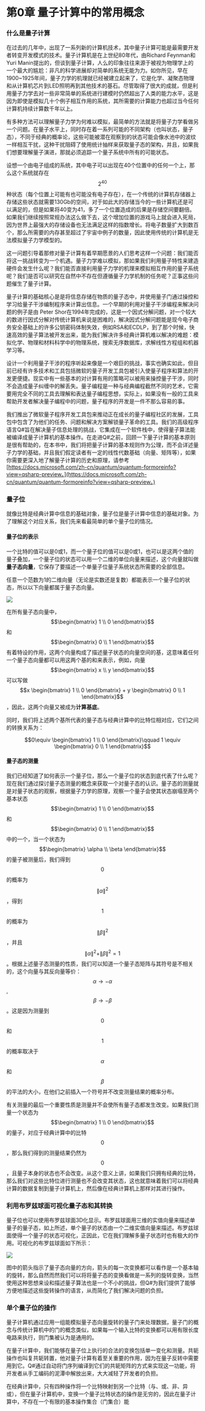 # 第0章 量子计算中的常用概念

### 什么是量子计算

在过去的几年中，出现了一系列新的计算机技术，其中量子计算可能是最需要开发者转变开发模式的技术。量子计算机是在上世纪80年代，由Richard Feynman和Yuri Manin提出的，但谈到量子计算，人么的印象往往来源于被视为物理学上的一个最大的尴尬：非凡的科学进展却对简单的系统无能为力。如你所见，早在1900~1925年间，量子力学的机理就已经被建立起来了，它是化学、凝聚态物理和从计算机芯片到LED照明再到其他技术的基石。尽管取得了很大的成就，但是利用量子力学去对一些非常简单的系统进行建模时仍然超出了人类的能力水平，这是因为即使是模拟几十个例子相互作用的系统，其所需要的计算能力也超过当今任何计算机持续计算数千年以上。

有多种方法可以理解量子力学为何难以模拟，最简单的方法就是将量子力学看做另一个问题。在量子水平上，同时存在着一系列可能的不同架构（也叫状态，量子态），不同于经典的概率论，这些可能被潜在观察到的状态可能会像水池中的波纹一样相互干扰，这种干扰阻碍了使用统计抽样来获取量子态的架构，并且，如果我们想要理解量子演进，那就必须追踪一个量子系统中所有的可能状态。

设想一个由电子组成的系统，其中电子可以出现在40个位置中的任何一个上，那么这个系统就存在$$2 ^ {40}$$种状态（每个位置上可能有也可能没有电子存在），在一个传统的计算机存储器上存储这些状态就需要130Gb的空间，对于如此大的存储当今的一些计算机还是可以满足的，但是如果将40变为41，多了一个位置造成的后果是存储空间要翻倍。如果我们继续按照常规办法这么做下去，这个增加位置的游戏马上就会进入死局，因为世界上最强大的存储设备也无法满足这样的指数增长。将电子数量扩大到数百个，那么所需要的内存甚至超过了宇宙中例子的数量，因此使用传统的计算机是无法模拟量子力学模型的。

这一问题引导着那修对量子计算有着早期愿景的人们思考这样一个问题：我们能否将这一挑战转变为一个机遇。量子力学难以模拟，那如果我们利用量子特性来建造硬件会发生什么呢？我们能否直接利用量子力学的机理来模拟相互作用的量子系统呢？我们是否可以研究在自然中不存在但遵循量子力学机制的任务呢？正事这些问题催生了量子计算。

量子计算的基础核心是是将信息存储在物质的量子态中，并使用量子门通过操控和学习给量子干涉编制程序来计算出信息。一个早期的利用对量子干涉编程来解决问题的例子是由 Peter Shor在1994年完成的，这是一个因式分解问题，对一个较大的数进行因式分解对传统计算机来说是困难的，解决因式分解问题能是现今电子商务安全基础上的许多公钥密码体制失效，例如RSA和ECDLP，到了那个时候，快速高效的量子算法被开发出来，能为我们解决许多经典计算机难以解决的难题：模拟化学、物理和材料科学中的物理系统，搜索无序数据库，求解线性方程组和机器学习等。

设计一个利用量子干涉的程序听起来像是一个艰巨的挑战，事实也确实如此，但目前已经有许多技术和工具包括微软的量子开发工具包被引入使量子程序和算法的开发更便捷。现实中有一些基本的对计算有用的策略可以被用来操控量子干涉，同时不会造成量子纠缠中的解丢失。量子编程是一种与经典编程截然不同的艺术，它需要用完全不同的工具去理解和表达量子编程思想，实际上，如果没有一般的工具来帮助开发者解决量子编程中的问题，量子程序的开发是一件不那么容易的事。

我们推出了微软量子程序开发工具包来推动正在成长的量子编程社区的发展，工具包中包含了为他们的任务、问题和解决方案解锁量子革命的工具。我们的高级程序语言Q\#旨在解决量子信息处理的挑战，它集成在一个软件栈中，使得量子算法能被编译成量子计算机的基本操作。在走进Q\#之前，回顾一下量子计算的基本原则是很有帮助的，在本书中，我们将把量子计算的基本规则作为公理，而不会详述量子力学的基础，并且我们假定读者有一定的线性代数基础（向量、矩阵等），如果你需要更深入地了解量子计算的历史和原理，请参考[https://docs.microsoft.com/zh-cn/quantum/quantum-formoreinfo?view=qsharp-preview。](https://docs.microsoft.com/zh-cn/quantum/quantum-formoreinfo?view=qsharp-preview。)

### 量子位

就像比特是经典计算中信息的基础对象，量子位是量子计算中信息的基础对象。为了理解这个对应关系，我们先来看最简单的单个量子位的情况。

#### 量子位的表示

一个比特的值可以是0或1，而一个量子位的值可以是0或1，也可以是这两个值的量子叠加，一个量子位的状态可以用一个二维的单位向量来描述，这个向量就叫做**量子态向量**，它保存了要描述一个单量子位量子系统状态所需要的全部信息。

任意一个范数为1的二维向量（无论是实数还是复数）都能表示一个量子位的状态，所以以下向量都属于量子态向量。

![](/Image/QuantumStateVector.png)

在所有量子态向量中，$$\begin{bmatrix} 1 \\  0 \end{bmatrix}$$和$$\begin{bmatrix} 0 \\  1 \end{bmatrix}$$ 有着特设的作用，这两个向量构成了描述量子状态的向量空间的基，这意味着任何一个量子态向量都可以用这两个基的和来表示，例如，向量$$\begin{bmatrix} x \\  y \end{bmatrix}$$ 可以写做$$x \begin{bmatrix} 1 \\ 0 \end{bmatrix} + y \begin{bmatrix} 0 \\  1 \end{bmatrix}$$ ，因此，这两个向量又被成为**计算基底**。

同时，我们将上述两个基所代表的量子态与经典计算中的比特位相对应，它们之间的转换关系为：

$$0\equiv \begin{bmatrix} 1 \\ 0 \end{bmatrix}\qquad 1 \equiv \begin{bmatrix} 0 \\ 1 \end{bmatrix}$$

#### 量子态的测量

我们已经知道了如何表示一个量子位，那么一个量子位的状态到底代表了什么呢？现在我们通过探讨量子态测量的概念来获取一个对量子态的认识。量子态的测量就是对量子状态的观察，根据量子力学的原理，观察一个量子会使其状态崩塌至两个基本状态$$\begin{bmatrix} 1 \\  0 \end{bmatrix}$$和$$\begin{bmatrix} 0 \\  1 \end{bmatrix}$$中的一个，当一个状态为$$\begin{bmatrix} \alpha \\  \beta \end{bmatrix}$$的量子被测量后，我们得到$$0$$的概率为$$\|\alpha\|^2$$，得到$$1$$的概率为$$\|\beta\|^2$$，并且$$\|\alpha\|^2 + \|\beta\|^2 = 1$$ 。根据上述量子态测量的性质，我们可以知道一个量子态矩阵与其符号是不相关的，这个向量与其反向量等价：$$\alpha \rightarrow -\alpha$$ , $$\beta \rightarrow -\beta$$ 。这是因为测量到$$0$$和$$1$$的概率取决于$$\alpha$$和$$\beta$$的平法的大小，在他们之前插入一个符号并不改变测量结果的概率分布。

有关测量的最后一个重要性质是测量并不会使所有量子态都发生改变。如果我们测量一个状态为$$\begin{bmatrix} 1 \\  0 \end{bmatrix}$$的量子，对应于经典计算中的比特$$0$$，那么我们得到的测量结果仍然为$$0$$，且量子本身的状态也不会改变。从这个意义上讲，如果我们只拥有经典的比特，那么我们对这些比特位进行测量也不会改变其状态，这也就意味着我们可以将经典计算的数据复制到量子计算机上，然后像在经典计算机上那样对其进行操作。

### 利用布罗兹球面可视化量子态和其转换

量子位也可以使用布罗兹球面3D化显示。布罗兹球面用三维的实值向量来描述单量子的量子态，如上所述，单个量子的状态由一个二维实值向量来描述。布罗兹球面使得一个量子的状态可视化，正因此，它在我们理解多量子状态时也有极大的作用。可视化的布罗兹球面如下所示：

![](/Image/BlochSphere.png)

图中的箭头指示了量子态向量的方向，箭头的每一次变换都可以看作是一个基本轴的旋转，那么自然而然我们可以将将量子态的变换看做是一系列的旋转变换，当然使用这种思想来设和描述量子算法也是一个不小的挑战，但Q\#为我们提供了能够方便地描述这些旋转操作的语言，从而简化了我们解决问题的负担。

### 单个量子位的操作

量子计算机通过应用一组能模拟量子态向量旋转的量子门来处理数据，量子门的概念与传统计算机中的门的概念类似，如果每一个输入比特的变换都可以用有限长度电路来执行，则门集被认为是通用的。

在量子计算中，我们能够在量子位上执行的合法的变换包括单一变化和测量。共轭操作也叫复共轭转置，他对量子计算有着至关重要的作用，因为在量子反转中需要用到它。Q\#通过自动将门序列编译到它们的共轭矩阵的方式来实现这一功能，将开发者从手工编码的泥潭中解放出来，大大减轻了开发者的负担。

在经典计算中，只有四种操作将一个比特映射到另一个比特（与、或、非、异或），但在量子计算机中，变换一个量子比特状态的操作是无穷的，因此在量子计算中，不存在一个有限的基本操作集合（门集合）能

































































